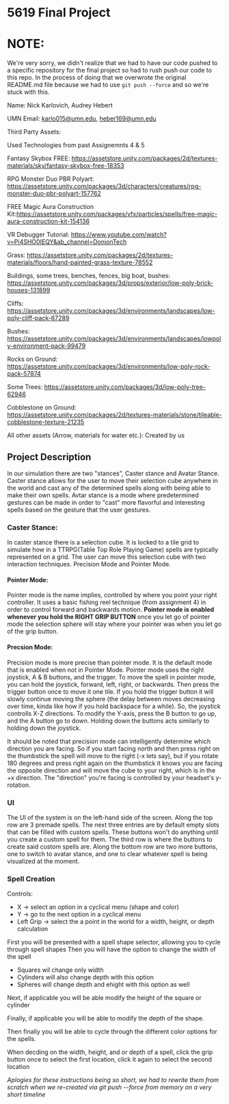 # 5619 Final Project

# NOTE:
We're very sorry, we didn't realize that we had to have our code pushed to a specific repository for the final project so had to rush push our code to this repo.  In the process of doing that we overwrote the original README.md file because we had to use `git push --force` and so we're stuck with this.

Name: Nick Karlovich, Audrey Hebert

UMN Email: karlo015@umn.edu, heber169@umn.edu

Third Party Assets:

Used Technologies from past Assignemnts 4 & 5

Fantasy Skybox FREE: https://assetstore.unity.com/packages/2d/textures-materials/sky/fantasy-skybox-free-18353

RPG Monster Duo PBR Polyart: https://assetstore.unity.com/packages/3d/characters/creatures/rpg-monster-duo-pbr-polyart-157762

FREE Magic Aura Construction Kit:https://assetstore.unity.com/packages/vfx/particles/spells/free-magic-aura-construction-kit-154136

VR Debugger Tutorial: https://www.youtube.com/watch?v=Pi4SHO0IEQY&ab_channel=DonionTech

Grass: https://assetstore.unity.com/packages/2d/textures-materials/floors/hand-painted-grass-texture-78552

Buildings, some trees, benches, fences, big boat, bushes: https://assetstore.unity.com/packages/3d/props/exterior/low-poly-brick-houses-131899

Cliffs: https://assetstore.unity.com/packages/3d/environments/landscapes/low-poly-cliff-pack-67289

Bushes: https://assetstore.unity.com/packages/3d/environments/landscapes/lowpoly-environment-pack-99479

Rocks on Ground: https://assetstore.unity.com/packages/3d/environments/low-poly-rock-pack-57874

Some Trees: https://assetstore.unity.com/packages/3d/low-poly-tree-62946

Cobblestone on Ground: https://assetstore.unity.com/packages/2d/textures-materials/stone/tileable-cobblestone-texture-21235

All other assets (Arrow, materials for water etc.): Created by us

## Project Description
In our simulation there are two "stances", Caster stance and Avatar Stance.  Caster stance allows for the user to move their selection cube anywhere in the world and cast any of the determined spells along with being able to make their own spells.  Avtar stance is a mode where predetermined gestures can be made in order to "cast" more flavorful and interesting spells based on the gesture that the user gestures.

### Caster Stance:
In caster stance there is a selection cube.  It is locked to a tile grid to simulate how in a TTRPG(Table Top Role Playing Game) spells are typically represented on a grid.  The user can move this selection cube with two interaction techniques.  Precision Mode and Pointer Mode.

#### Pointer Mode:
Pointer mode is the name implies, controlled by where you point your right controller.  It uses a basic fishing reel technique (from assignment 4) in order to control forward and backwards motion.  **Pointer mode is enabled whenever you hold the RIGHT GRIP BUTTON**  once you let go of pointer mode the selection sphere will stay where your pointer was when you let go of the grip button.

#### Precsion Mode:
Precision mode is more precise than pointer mode.  It is the default mode that is enabled when not in Pointer Mode.  Pointer mode uses the right joystick, A & B buttons, and the trigger.  To move the spell in pointer mode, you can hold the joystick, forward, left, right, or backwards.  Then press the trigger button once to move it one tile.  If you hold the trigger button it will slowly continue moving the sphere (the delay between moves decreasing over time, kinda like how if you hold backspace for a while).  So, the joystick controlls X-Z directions.  To modify the Y-axis, press the B button to go up, and the A button go to down.  Holding down the buttons acts similarly to holding down the joystick.

It should be noted that precision mode can intelligently determine which direction you are facing.  So if you start facing north and then press right on the thumbstick the spell will move to the right (-x lets say), but if you rotate 180 degrees and press right again on the thumbstick it knows you are facing the opposite direction and will move the cube to your right, which is in the +x direction.  The "direction" you're facing is controlled by your headset's y-rotation.

### UI

The UI of the system is on the left-hand side of the screen.  Along the top row are 3 premade spells.  The next three entries are by default empty slots that can be filled with custom spells.  These buttons won't do anything until you create a custom spell for them.  The third row is where the buttons to create said custom spells are. Along the bottom row are two more buttons, one to switch to avatar stance, and one to clear whatever spell is being visualized at the moment.

### Spell Creation

Controls:
* X -> select an option in a cyclical menu (shape and color)
* Y -> go to the next option in a cyclical menu
* Left Grip -> select the a point in the world for a width, height, or depth calculation

First you will be presented with a spell shape selector, allowing you to cycle through spell shapes
Then you will have the option to change the width of the spell
* Squares wil change only width
* Cylinders will also change depth with this option
* Spheres will change depth and ehight with this option as well

Next, if applicable you will be able modify the height of the square or cylinder

Finally, if applicable you will be able to modify the depth of the shape.

Then finally you will be able to cycle through the different color options for the spells.

When decding on the width, height, and or depth of a spell, click the grip button once to select the first location, click it again to select the second location

*Aplogies for these instructions being so short, we had to rewrite them from scratch when we re-created via git push --force from memory on a very short timeline*




